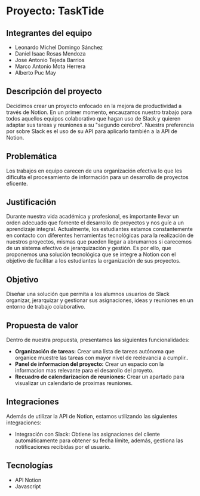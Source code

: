 # Proyecto: TaskTide

## Integrantes del equipo
- Leonardo Michel Domingo Sánchez
- Daniel Isaac Rosas Mendoza
- Jose Antonio Tejeda Barrios
- Marco Antonio Mota Herrera
- Alberto Puc May

## Descripción del proyecto
Decidimos crear un proyecto enfocado en la mejora de productividad a través de Notion. En un primer momento, encauzamos nuestro trabajo para todos aquellos equipos colaborativo que hagan uso de  Slack y quieren adaptar sus tareas y reuniones a su "segundo cerebro". Nuestra preferencia por sobre Slack es el uso de su API para aplicarlo también a la API de Notion.

## Problemática
Los trabajos en equipo carecen de una organización efectiva lo que les dificulta el procesamiento de información para un desarrollo de proyectos eficente.

## Justificación
Durante nuestra vida académica y profesional, es importante llevar un orden adecuado que fomente el desarrollo de proyectos y nos guíe a un aprendizaje integral. Actualmente, los estudiantes estamos constantemente en contacto con diferentes herramientas tecnológicas para la realización de nuestros proyectos, mismas que pueden llegar a abrumarnos si carecemos de un sistema efectivo de jerarquización y gestión. Es por ello, que proponemos una solución tecnológica que se integre a Notion con el objetivo de facilitar a los estudiantes la organización de sus proyectos.

## Objetivo
Diseñar una solución que permita a los alumnos usuarios de Slack organizar, jerarquizar y gestionar sus asignaciones, ideas y reuniones en un entorno de trabajo colaborativo.

## Propuesta de valor
Dentro de nuestra propuesta, presentamos las siguientes funcionalidades:
- **Organización de tareas:** Crear una lista de tareas autónoma que organice muestre las tareas con mayor nivel de reelevancia a cumplir..
- **Panel de informacion del proyecto:** Crear un espacio con la informacion mas relevante para el desarollo del proyeto.
- **Recuadro de calendarizacion de reuniones:** Crear un apartado para visualizar un calendario de proximas reuniones. 

## Integraciones
Además de utilizar la API de Notion, estamos utilizando las siguientes integraciones:
- Integración con Slack: Obtiene las asignaciones del cliente automáticamente para obtener su fecha límite, además, gestiona las notificaciones recibidas por el usuario.

## Tecnologías
- API Notion
- Javascript
